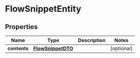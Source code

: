 
# FlowSnippetEntity

## Properties
Name | Type | Description | Notes
------------ | ------------- | ------------- | -------------
**contents** | [**FlowSnippetDTO**](FlowSnippetDTO.md) |  |  [optional]



